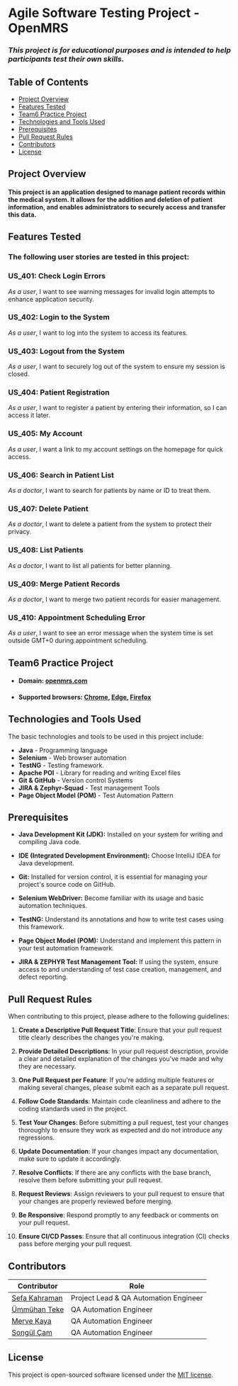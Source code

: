 # Agile Software Testing Project -  OpenMRS 
### *This project is for educational purposes and is intended to help participants test their own skills.*

## Table of Contents
- [Project Overview](#project-overview)
- [Features Tested](#features-tested)
- [Team6 Practice Project](#team6-practice-project)
- [Technologies and Tools Used](#technologies-and-tools-used)
- [Prerequisites](#prerequisites)
- [Pull Request Rules](#pull-request-rules)
- [Contributors](#contributors)
- [License](#license)

## Project Overview

#### This project is an application designed to manage patient records within the medical system. It allows for the addition and deletion of patient information, and enables administrators to securely access and transfer this data.

## Features Tested
### The following user stories are tested in this project:

### US_401: Check Login Errors
*As a user*, I want to see warning messages for invalid login attempts to enhance application security.

### US_402: Login to the System
*As a user*, I want to log into the system to access its features.

### US_403: Logout from the System
*As a user*, I want to securely log out of the system to ensure my session is closed.

### US_404: Patient Registration
*As a user*, I want to register a patient by entering their information, so I can access it later.

### US_405: My Account
*As a user*, I want a link to my account settings on the homepage for quick access.

### US_406: Search in Patient List
*As a doctor*, I want to search for patients by name or ID to treat them.

### US_407: Delete Patient
*As a doctor*, I want to delete a patient from the system to protect their privacy.

### US_408: List Patients
*As a doctor*, I want to list all patients for better planning.

### US_409: Merge Patient Records
*As a doctor*, I want to merge two patient records for easier management.

### US_410: Appointment Scheduling Error
*As a user*, I want to see an error message when the system time is set outside GMT+0 during appointment scheduling.

## Team6 Practice Project

- #### Domain:  [openmrs.com](https://openmrs.org/)

- #### Supported browsers: [Chrome](), [Edge](), [Firefox]()

## Technologies and Tools Used

The basic technologies and tools to be used in this project include:

- **Java** - Programming language
- **Selenium** - Web browser automation
- **TestNG** - Testing framework.
- **Apache POI** - Library for reading and writing Excel files
- **Git & GitHub** - Version control Systems 
- **JIRA & Zephyr-Squad** - Test management Tools
- **Page Object Model (POM)** - Test Automation Pattern

## Prerequisites

- **Java Development Kit (JDK):** Installed on your system for writing and compiling Java code.

- **IDE (Integrated Development Environment):** Choose IntelliJ IDEA for Java development.

- **Git:** Installed for version control, it is essential for managing your project's source code on GitHub.

- **Selenium WebDriver:** Become familiar with its usage and basic automation techniques.

- **TestNG:** Understand its annotations and how to write test cases using this framework.

- **Page Object Model (POM):** Understand and implement this pattern in your test automation framework.

- **JIRA & ZEPHYR Test Management Tool:** If using the system, ensure access to and understanding of test case creation, management, and defect reporting.

 ## Pull Request Rules

 When contributing to this project, please adhere to the following guidelines:

1. **Create a Descriptive Pull Request Title**: Ensure that your pull request title clearly describes the changes you're making.

2. **Provide Detailed Descriptions**: In your pull request description, provide a clear and detailed explanation of the changes you've made and why they are necessary.

3. **One Pull Request per Feature**: If you're adding multiple features or making several changes, please submit each as a separate pull request.

4. **Follow Code Standards**: Maintain code cleanliness and adhere to the coding standards used in the project.

5. **Test Your Changes**: Before submitting a pull request, test your changes thoroughly to ensure they work as expected and do not introduce any regressions.

6. **Update Documentation**: If your changes impact any documentation, make sure to update it accordingly.

7. **Resolve Conflicts**: If there are any conflicts with the base branch, resolve them before submitting your pull request.

8. **Request Reviews**: Assign reviewers to your pull request to ensure that your changes are properly reviewed before merging.

9. **Be Responsive**: Respond promptly to any feedback or comments on your pull request.

10. **Ensure CI/CD Passes**: Ensure that all continuous integration (CI) checks pass before merging your pull request.


## Contributors

  
| Contributor                                               | Role                                  |
|-----------------------------------------------------------|---------------------------------------|
| [Sefa Kahraman](https://github.com/SefaKahramann)         | Project Lead & QA Automation Engineer |
| [Ümmühan Teke](https://github.com/UmmuhanTeke)            | QA Automation Engineer                |
| [Merve Kaya](https://github.com/kayyamervee)              | QA Automation Engineer                |
| [Songül Çam](https://github.com/songulcam)                | QA Automation Engineer                |

## License  

This project is open-sourced software licensed under the [MIT license](https://opensource.org/licenses/MIT).
